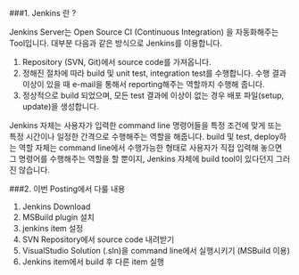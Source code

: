 ###1. Jenkins 란 ?

Jenkins Server는 Open Source CI (Continuous Integration) 을 자동화해주는 Tool입니다. 대부분 다음과 같은 방식으로 Jenkins를 이용합니다.

1. Repository (SVN, Git)에서 source code를 가져옵니다.
2. 정해진 절차에 따라 build 및 unit test, integration test를 수행합니다. 수행 결과 이상이 있을 때 e-mail을 통해서 reporting해주는 역할까지 수행해 줍니다.
3. 정상적으로 build 되었으며, 모든 test 결과에 이상이 없는 경우 배포 파일(setup, update)을 생성합니다.

Jenkins 자체는 사용자가 입력한 command line 명령어들을 특정 조건에 맞게 또는 특정 시간이나 일정한 간격으로 수행해주는 역할을 해줍니다.
build 및 test, deploy하는 역할 자체는 command line에서 수행가능한 형태로 사용자가 직접 입력해 놓으면 그 명령어를 수행해주는 역할을 할 뿐이지, Jenkins 자체에 build tool이 있다던지 그러진 않습니다.

###2. 이번 Posting에서 다룰 내용

1. Jenkins Download
2. MSBuild plugin 설치
3. jenkins item 설정
  1. SVN Repository에서 source code 내려받기
  2. VisualStudio Solution (.sln)을 command line에서 실행시키기 (MSBuild 이용)
  3. Jenkins item에서 build 후 다른 item 실행






